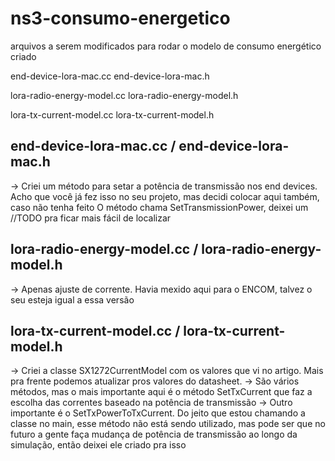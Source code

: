 # ns3-consumo-energetico
 arquivos a serem modificados para rodar o modelo de consumo energético criado

 end-device-lora-mac.cc
 end-device-lora-mac.h

 lora-radio-energy-model.cc
 lora-radio-energy-model.h

 lora-tx-current-model.cc
 lora-tx-current-model.h

## end-device-lora-mac.cc / end-device-lora-mac.h
 -> Criei um método para setar a potência de transmissão nos end devices. Acho que você já fez isso no seu projeto, mas decidi colocar aqui também, caso não tenha feito
    O método chama SetTransmissionPower, deixei um //TODO pra ficar mais fácil de localizar

## lora-radio-energy-model.cc / lora-radio-energy-model.h
 -> Apenas ajuste de corrente. Havia mexido aqui para o ENCOM, talvez o seu esteja igual a essa versão 


## lora-tx-current-model.cc / lora-tx-current-model.h
 -> Criei a classe SX1272CurrentModel com os valores que vi no artigo. Mais pra frente podemos atualizar pros valores do datasheet.
 -> São vários métodos, mas o mais importante aqui é o método SetTxCurrent que faz a escolha das correntes baseado na potência de transmissão
 -> Outro importante é o SetTxPowerToTxCurrent. Do jeito que estou chamando a classe no main, esse método não está sendo utilizado, mas pode ser que no futuro a gente faça mudança de potência de transmissão ao longo da simulação, então deixei ele criado pra isso

